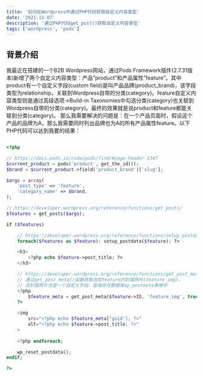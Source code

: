```yaml
---
title: '如何在Wordpress中通过PHP代码获取自定义内容类型'
date: '2021-11-07'
description: '通过PHP代码get_post()获取自定义内容类型'
tags: ['wordpress', 'pods']
---
```


## 背景介绍

我最近在搭建的一个B2B Wordpress网站，通过Pods Framework插件(2.7.31版本)新增了两个自定义内容类型：产品“product”和产品属性“feature”。其中product有一个自定义字段(custom field)是叫产品品牌(product_brand)，该字段类型为relationship，关联到Wordpress自带的分类(category)。feature自定义内容类型则是通过高级选项->Build-in Taxonomies中勾选分类(category)也关联到Wordpress自带的分类(category)。最终的效果就是说product和feature都能关联到分类(category)。
那么我需要解决的问题是：在一个产品页面时，假设这个产品的品牌为A，那么我需要同时列出品牌也为A的所有产品属性feature。以下PHP代码可以达到我要的结果：

```php

<?php

// https://docs.pods.io/code/pods/find/#page-header-1347
$current_product = pods('product', get_the_id());
$brand = $current_product->field('product_brand')['slug'];

$args = array(
    'post_type' => 'feature',
    'category_name' => $brand,
);

// https://developer.wordpress.org/reference/functions/get_posts/
$features = get_posts($args);

if ($features)

    // https://developer.wordpress.org/reference/functions/setup_postdata/
    foreach($features as $feature): setup_postdata($feature); ?>

    <h3>
        <?php echo $feature->post_title; ?>
    </h3>

    // https://developer.wordpress.org/reference/functions/get_post_meta/
    // 通过get_post_meta()函数获取当前feature的封面照片(feature_img)，
    // 该封面照片也是一个自定义字段，是储存在数据库wp_postmeta表格中
    <?php 
        $feature_meta = get_post_meta($feature->ID, 'feature_img', true); 
    ?>

    <img 
        src="<?php echo $feature_meta['guid']; ?>" 
        alt="<?php echo $feature->post_title; ?>" 
    >
    
    <?php endforeach;

    wp_reset_postdata();
endif;

?>
```
